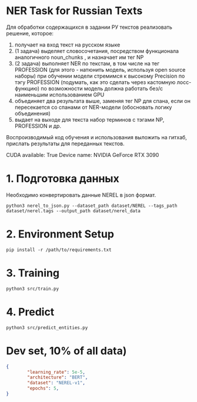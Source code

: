 # NER Task for Russian Texts

Для обработки содержащихся в задании РУ текстов реализовать решение, которое:

  1) получает на вход текст на русском языке
  2) (1 задача) выделяет словосочетания, посредством функционала аналогичного noun_chunks , и назначает им тег NP
  3) (2 задача) выполняет NER по текстам, в том числе на тег PROFESSION (для этого - натюнить модель, используя open source наборы) при обучении модели стремимся к высокому Precision по тэгу PROFESSION (подумать, как это сделать через кастомную лосс-функцию) по возможности модель должна работать без/с наименьшим использованием GPU
  4) объединяет два результата выше, заменяя тег NP для спана, если он пересекается со спанами от NER-модели (обосновать логику объединения)
  5) выдает на выходе для текста набор терминов с тэгами NP, PROFESSION и др.

Воспроизводимый код обучения и использования выложить на гитхаб, прислать результаты для переданных текстов.

CUDA available: True
Device name: NVIDIA GeForce RTX 3090

# 1. Подготовка данных
Необходимо конвертировать данные NEREL в json формат.

`python3 nerel_to_json.py --dataset_path dataset/NEREL --tags_path dataset/nerel.tags --output_path dataset/nerel_data`

# 2. Environment Setup
`pip install -r /path/to/requirements.txt`

# 3. Training
`python3 src/train.py`

# 4. Predict
`python3 src/predict_entities.py`

# Dev set, 10% of all data)
```json
{
        "learning_rate": 5e-5,
        "architecture": "BERT",
        "dataset": "NEREL-v1",
        "epochs": 5,
}
